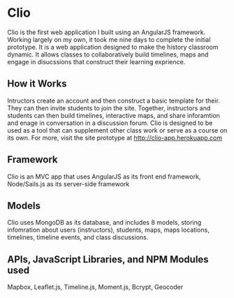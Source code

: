# Clio
 Clio is the first web application I built using an AngularJS framework. Working largely on my own, it took me nine days to complete the initial prototype. It is a web application designed to make the history classroom dynamic. It allows classes to collaboratively build timelines, maps and engage in disucssions that construct their learning exprience.

## How it Works
 Intructors create an account and then construct a basic template for their. They can then invite students to join the site. Together, instructors and students can then build timelines, interactive maps, and share inforamtion and enage in conversation in a discussion forum. Clio is designed to be used as a tool that can supplement other class work or serve as a course on its own. For more, visit the site prototype at http://clio-app.herokuapp.com

## Framework
 Clio is an MVC app that uses AngularJS as its front end framework, Node/Sails.js as its server-side framework

## Models
 Clio uses MongoDB as its database, and includes 8 models, storing infomration about users (instructors), students, maps, maps locations, timelines, timeline events, and class discussions.

## APIs, JavaScript Libraries, and NPM Modules used
 Mapbox, Leaflet.js, Timeline.js, Moment.js, Bcrypt, Geocoder


